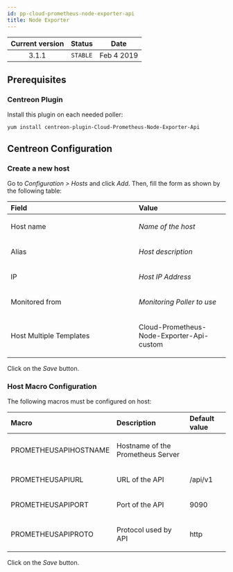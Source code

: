 ```yaml
---
id: pp-cloud-prometheus-node-exporter-api
title: Node Exporter
---
```


| Current version | Status | Date |
| :-: | :-: | :-: |
| 3.1.1 | `STABLE` | Feb  4 2019 |

## Prerequisites
### Centreon Plugin
Install this plugin on each needed poller:

    yum install centreon-plugin-Cloud-Prometheus-Node-Exporter-Api

## Centreon Configuration
### Create a new host
Go to *Configuration &gt; Hosts* and click *Add*. Then, fill the form as
shown by the following table:

<table>
<colgroup>
<col width="58%" />
<col width="41%" />
</colgroup>
<thead>
<tr class="header">
<th align="left">Field</th>
<th align="left">Value</th>
</tr>
</thead>
<tbody>
<tr class="odd">
<td align="left"><p>Host name</p></td>
<td align="left"><p><em>Name of the host</em></p></td>
</tr>
<tr class="even">
<td align="left"><p>Alias</p></td>
<td align="left"><p><em>Host description</em></p></td>
</tr>
<tr class="odd">
<td align="left"><p>IP</p></td>
<td align="left"><p><em>Host IP Address</em></p></td>
</tr>
<tr class="even">
<td align="left"><p>Monitored from</p></td>
<td align="left"><p><em>Monitoring Poller to use</em></p></td>
</tr>
<tr class="odd">
<td align="left"><p>Host Multiple Templates</p></td>
<td align="left"><p>Cloud-Prometheus-Node-Exporter-Api-custom</p></td>
</tr>
</tbody>
</table>

Click on the *Save* button.

### Host Macro Configuration
The following macros must be configured on host:

<table>
<colgroup>
<col width="23%" />
<col width="53%" />
<col width="24%" />
</colgroup>
<thead>
<tr class="header">
<th align="left">Macro</th>
<th align="left">Description</th>
<th align="left">Default value</th>
</tr>
</thead>
<tbody>
<tr class="odd">
<td align="left"><p>PROMETHEUSAPIHOSTNAME</p></td>
<td align="left"><p>Hostname of the Prometheus Server</p></td>
<td align="left"><p></p></td>
</tr>
<tr class="even">
<td align="left"><p>PROMETHEUSAPIURL</p></td>
<td align="left"><p>URL of the API</p></td>
<td align="left"><p>/api/v1</p></td>
</tr>
<tr class="odd">
<td align="left"><p>PROMETHEUSAPIPORT</p></td>
<td align="left"><p>Port of the API</p></td>
<td align="left"><p>9090</p></td>
</tr>
<tr class="even">
<td align="left"><p>PROMETHEUSAPIPROTO</p></td>
<td align="left"><p>Protocol used by API</p></td>
<td align="left"><p>http</p></td>
</tr>
</tbody>
</table>

Click on the *Save* button.

